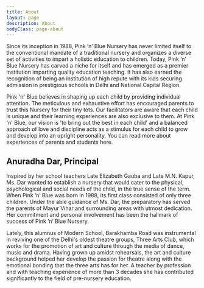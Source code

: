```yaml
---
title: About
layout: page
description: About
bodyClass: page-about
---
```


Since its inception in 1988, Pink ’n’ Blue Nursery has never limited itself to the conventional mandate of a traditional nursery and organizes a diverse set of activities to impart a holistic education to children. Today, Pink ’n’ Blue Nursery has carved a niche for itself and has emerged as a premier institution imparting quality education teaching. It has also earned the recognition of being an institution of high repute with its kids securing admission in prestigious schools in Delhi and National Capital Region.

Pink 'n' Blue believes in shaping up each child by providing individual attention. The meticulous and exhaustive effort has encouraged parents to trust this Nursery for their tiny tots. Our facilitators are aware that each child is unique and their learning experiences are also exclusive to them. At Pink 'n' Blue, our vision is 'to bring out the best in each child' and a balanced approach of love and discipline acts as a stimulus for each child to grow and develop into an upright personality. You can read more about experiences of parents and students here.

## Anuradha Dar, Principal

Inspired by her school teachers Late Elizabeth Gauba and Late M.N. Kapur, Ms. Dar wanted to establish a nursery that would cater to the physical, psychological and social needs of the child, in the true sense of the term. When Pink ’n’ Blue was born in 1988, its first class consisted of only three children. Under the able guidance of Ms. Dar, the preparatory has served the parents of Mayur Vihar and surrounding areas with utmost dedication. Her commitment and personal involvement has been the hallmark of success of Pink ’n’ Blue Nursery. 

Lately, this alumnus of Modern School, Barakhamba Road was instrumental in reviving one of the Delhi's oldest theatre groups, Three Arts Club, which works for the promotion of art and culture through the media of dance, music and drama. Having grown up amidst rehearsals, the art and culture background helped her develop the passion for theatre along with the emotional bonding that the three arts has for her. A teacher by profession and with teaching experience of more than 3 decades she has contributed significantly to the field of pre-nursery education.
